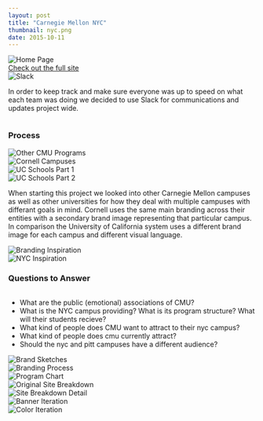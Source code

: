 ```yaml
---
layout: post
title: "Carnegie Mellon NYC"
thumbnail: nyc.png
date: 2015-10-11
---
```


  <div class="row">
    <div class="small-12 columns">
      <img class="image noSelect" src="../img/nyc/nycDIO.png" alt="Home Page" />
    </div>
    <div class="small-12 columns">
      <a href="http://nyc.desgn.io" class="nycButton contentButton">Check out the full site</a>
    </div>
    <div class="small-12 columns">
      <img class="image noSelect" src="../img/nyc/slack.png" alt="Slack" />
    </div>
    <div class="small-12 columns">
      <p class="body-dark text">In order to keep track and make sure everyone was up to speed on what each team was doing we decided to use Slack for communications and updates project wide.</p>
    </div>
  </div>

  <div class="row">
    <div class="small-12 columns">
      <h3 class="body-dark text">Process</h3>
    </div>
    <div class="small-12 columns">
      <img class="image noSelect" src="../img/nyc/cmuEntities.png" alt="Other CMU Programs" />
    </div>
    <div class="small-12 columns">
      <img class="image noSelect" src="../img/nyc/cornell.png" alt="Cornell Campuses" />
    </div>
    <div class="small-12 columns">
      <img class="image noSelect" src="../img/nyc/uc1.png" alt="UC Schools Part 1" />
    </div>
    <div class="small-12 columns">
      <img class="image noSelect" src="../img/nyc/uc2.png" alt="UC Schools Part 2" />
    </div>
    <div class="small-12 columns">
      <p class="body-dark text">When starting this project we looked into other Carnegie Mellon campuses as well as other universities for how they deal with multiple campuses with differant goals in mind. Cornell uses the same main branding across their entities with a secondary brand image representing that particular campus. In comparison the University of California system uses a different brand image for each campus and different visual language.</p>
    </div>
    <div class="small-12 columns">
      <img class="image noSelect" src="../img/nyc/brandingInspiration.png" alt="Branding Inspiration" />
    </div>
    <div class="small-12 columns">
      <img class="image noSelect" src="../img/nyc/nycInspiration.png" alt="NYC Inspiration" />
    </div>
  </div>

  <div class="row">
    <div class="small-12 columns">
      <h3 class="body-dark text">Questions to Answer</h3>
    </div>
    <div class="small-12 columns">
      <ul class="body-dark">
        <li>What are the public (emotional) associations of CMU?</li>
        <li>What is the NYC campus providing? What is its program structure? What will their students recieve?</li>
        <li>What kind of people does CMU want to attract to their nyc campus?</li>
        <li>What kind of people does cmu currently attract?</li>
        <li>Should the nyc and pitt campuses have a different audience?</li>
      </ul>
    </div>
    <div class="small-12 columns">
      <img class="image noSelect" src="../img/nyc/brandSketches.png" alt="Brand Sketches" />
    </div>
    <div class="small-12 columns">
      <img class="image noSelect" src="../img/nyc/brandingProcess.png" alt="Branding Process" />
    </div>
    <div class="small-12 columns">
      <img class="image noSelect" src="../img/nyc/programChart.png" alt="Program Chart" />
    </div>
    <div class="small-12 columns">
      <img class="image noSelect" src="../img/nyc/originalSiteBreakdown.png" alt="Original Site Breakdown" />
    </div>
    <div class="small-12 columns">
      <img class="image noSelect" src="../img/nyc/siteBreakdownDetail.png" alt="Site Breakdown Detail" />
    </div>
    <div class="small-12 columns">
      <img class="image noSelect" src="../img/nyc/bannerIterations.png" alt="Banner Iteration" />
    </div>
    <div class="small-12 columns">
      <img class="image noSelect" src="../img/nyc/colorIteration.png" alt="Color Iteration" />
    </div>
  </div>
